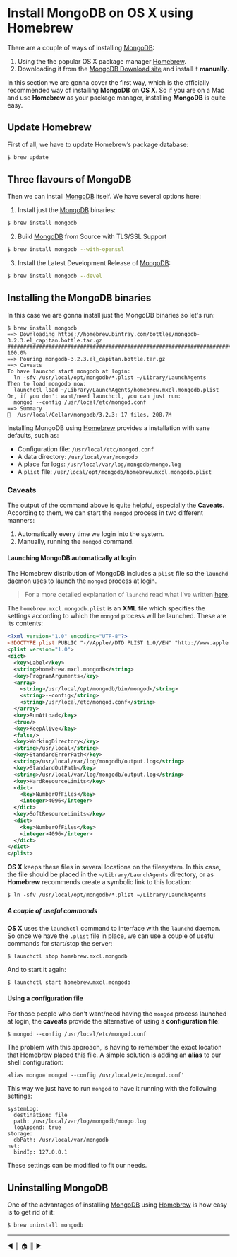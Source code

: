 # Install MongoDB on OS X using Homebrew
There are a couple of ways of installing [MongoDB][1]:

1. Using the the popular OS X package manager [Homebrew][2].
2. Downloading it from the [MongoDB Download site][3] and install it **manually**.

In this section we are gonna cover the first way, which is the officially recommended way of installing **MongoDB** on **OS X**. So if you are on a Mac and use **Homebrew** as your package manager, installing **MongoDB** is quite easy.

## Update Homebrew
First of all, we have to update Homebrew’s package database:

```bash
$ brew update
```

## Three flavours of MongoDB
Then we can install [MongoDB][1] itself. We have several options here:

1. Install just the [MongoDB][1] binaries:

  ```bash
  $ brew install mongodb
  ```

2. Build [MongoDB][1] from Source with TLS/SSL Support

  ```bash
  $ brew install mongodb --with-openssl
  ```

3. Install the Latest Development Release of [MongoDB][1]:

  ```bash
  $ brew install mongodb --devel
  ```
## Installing the MongoDB binaries
In this case we are gonna install just the MongoDB binaries so let's run:
```
$ brew install mongodb
==> Downloading https://homebrew.bintray.com/bottles/mongodb-3.2.3.el_capitan.bottle.tar.gz
######################################################################## 100.0%
==> Pouring mongodb-3.2.3.el_capitan.bottle.tar.gz
==> Caveats
To have launchd start mongodb at login:
  ln -sfv /usr/local/opt/mongodb/*.plist ~/Library/LaunchAgents
Then to load mongodb now:
  launchctl load ~/Library/LaunchAgents/homebrew.mxcl.mongodb.plist
Or, if you don't want/need launchctl, you can just run:
  mongod --config /usr/local/etc/mongod.conf
==> Summary
🍺  /usr/local/Cellar/mongodb/3.2.3: 17 files, 208.7M
```

Installing MongoDB using [Homebrew][2] provides a installation with sane defaults, such as:

* Configuration file: `/usr/local/etc/mongod.conf`
* A data directory: `/usr/local/var/mongodb`
* A place for logs: `/usr/local/var/log/mongodb/mongo.log`
* A `plist` file: `/usr/local/opt/mongodb/homebrew.mxcl.mongodb.plist`

### Caveats
The output of the command above is quite helpful, especially the **Caveats**. According to them, we can start the `mongod` process in two different manners:

1. Automatically every time we login into the system.
2. Manually, running the `mongod` command.

#### Launching MongoDB automatically at login
The Homebrew distribution of MongoDB includes a `plist` file so the `launchd` daemon uses to launch the `mongod` process at login.

> For a more detailed explanation of `launchd` read what I've written [here][4].

The `homebrew.mxcl.mongodb.plist` is an **XML** file which specifies the settings according to which the `mongod` process will be launched. These are its contents:

```xml
<?xml version="1.0" encoding="UTF-8"?>
<!DOCTYPE plist PUBLIC "-//Apple//DTD PLIST 1.0//EN" "http://www.apple.com/DTDs/PropertyList-1.0.dtd">
<plist version="1.0">
<dict>
  <key>Label</key>
  <string>homebrew.mxcl.mongodb</string>
  <key>ProgramArguments</key>
  <array>
    <string>/usr/local/opt/mongodb/bin/mongod</string>
    <string>--config</string>
    <string>/usr/local/etc/mongod.conf</string>
  </array>
  <key>RunAtLoad</key>
  <true/>
  <key>KeepAlive</key>
  <false/>
  <key>WorkingDirectory</key>
  <string>/usr/local</string>
  <key>StandardErrorPath</key>
  <string>/usr/local/var/log/mongodb/output.log</string>
  <key>StandardOutPath</key>
  <string>/usr/local/var/log/mongodb/output.log</string>
  <key>HardResourceLimits</key>
  <dict>
    <key>NumberOfFiles</key>
    <integer>4096</integer>
  </dict>
  <key>SoftResourceLimits</key>
  <dict>
    <key>NumberOfFiles</key>
    <integer>4096</integer>
  </dict>
</dict>
</plist>
```

**OS X** keeps these files in several locations on the filesystem. In this case, the file should be placed in the `~/Library/LaunchAgents` directory, or as **Homebrew** recommends create a symbolic link to this location:
```
$ ln -sfv /usr/local/opt/mongodb/*.plist ~/Library/LaunchAgents
```
##### A couple of useful commands
**OS X** uses the `launchctl` command to interface with the `launchd` daemon. So once we have the `.plist` file in place, we can use a couple of useful commands for start/stop the server:
```
$ launchctl stop homebrew.mxcl.mongodb
```

And to start it again:
```
$ launchctl start homebrew.mxcl.mongodb
```

#### Using a configuration file
For those people who don't want/need having the `mongod` process launched at login, the **caveats** provide the alternative of using a **configuration file**:
```
$ mongod --config /usr/local/etc/mongod.conf
```

The problem with this approach, is having to remember the exact location that Homebrew placed this file. A simple solution is adding an **alias** to our shell configuration:
```
alias mongo='mongod --config /usr/local/etc/mongod.conf'
```

This way we just have to run `mongod` to have it running with the following settings:
```
systemLog:
  destination: file
  path: /usr/local/var/log/mongodb/mongo.log
  logAppend: true
storage:
  dbPath: /usr/local/var/mongodb
net:
  bindIp: 127.0.0.1
```

These settings can be modified to fit our needs.

## Uninstalling MongoDB
One of the advantages of installing [MongoDB][1] using [Homebrew][2] is how easy is to get rid of it:

```bash
$ brew uninstall mongodb
```

---
[:arrow_backward:][back] ║ [:house:][home] ║ [:arrow_forward:][next]

<!-- navigation -->
[home]: ../README.md
[back]: ../README.md
[next]: manual_installation.md

<!-- links -->
[1]: https://www.mongodb.org/
[2]: http://brew.sh/
[3]: https://www.mongodb.org/downloads
[4]: https://github.com/lifeBalance/notes-mongodb/blob/master/README/agent_mongod.md
